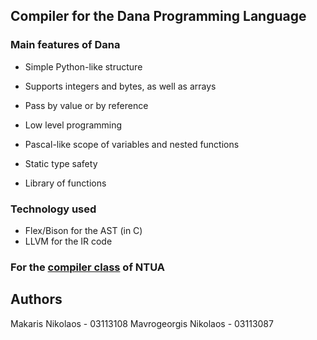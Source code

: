 ## Compiler for the Dana Programming Language

### Main features of Dana

* Simple Python-like structure

* Supports integers and bytes, as well as arrays

* Pass by value or by reference

* Low level programming

* Pascal-like scope of variables and nested functions

* Static type safety

* Library of functions

### Technology used

* Flex/Bison for the AST (in C)
* LLVM for the IR code

### For the [compiler class](https://courses.softlab.ntua.gr/compilers/2017a/) of NTUA

## Authors

Makaris Nikolaos - 03113108
Mavrogeorgis Nikolaos - 03113087
